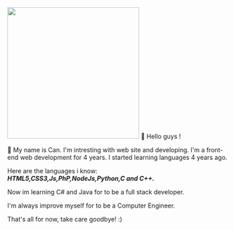 <!--
**deepeffect/deepeffect** is a ✨ _special_ ✨ repository because its `README.md` (this file) appears on your GitHub profile.

Here are some ideas to get you started:

- 🔭 I’m currently working on ...
- 🌱 I’m currently learning ...
- 👯 I’m looking to collaborate on ...
- 🤔 I’m looking for help with ...
- 💬 Ask me about ...
- 📫 How to reach me: ...
- 😄 Pronouns: ...
- ⚡ Fun fact: ...
-->
<img src="https://media1.giphy.com/media/888R35MJTmDxQfRzfS/200w.gif?cid=82a1493b5h4d1uguralknbl4atxpdyhvgid76ofc8mp75v28&rid=200w.gif&ct=g" width=300px height="300px">
👋 Hello guys ! 
<p/>💬 My name is Can. I'm intresting with web site and developing. I'm a front-end web development for 4 years. I started learning languages 4 years ago.

<p/>Here are the languages i know:
<em><b/><br/>HTML5,CSS3,Js,PhP,NodeJs,Python,C and C++.</em></b>
<p> Now im learning C# and Java for to be a full stack developer.</p>
<p/>I'm always improve myself for to be a Computer Engineer.

<imc src="https://media0.giphy.com/media/VgC5dVK3KzQCm1TdPI/200w.gif?cid=82a1493bdbl7g2rtbfvbbj55kn6xuvkkfhp0ohpbumhznjhi&rid=200w.gif&ct=g" width=200px height=200px>
</p> That's all for now, take care goodbye! :)
